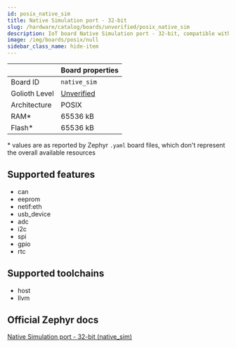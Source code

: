 ```yaml
---
id: posix_native_sim
title: Native Simulation port - 32-bit
slug: /hardware/catalog/boards/unverified/posix_native_sim
description: IoT board Native Simulation port - 32-bit, compatible with Golioth at unverified level.
image: /img/boards/posix/null
sidebar_class_name: hide-item
---
```


[//]: # (This is an auto-generated file, do not edit! Changes to it will be lost upon re-generation)



|                | Board properties     |
| -------------  | -------------------- |
| Board ID       | `native_sim` |
| Golioth Level  | [Unverified](/hardware#unverified-boards) |
| Architecture   | POSIX |
| RAM*           | 65536 kB |
| Flash*         | 65536 kB |

\* values are as reported by Zephyr `.yaml` board files, which don't represent the overall available resources



## Supported features

* can
* eeprom
* netif:eth
* usb_device
* adc
* i2c
* spi
* gpio
* rtc

## Supported toolchains

* host
* llvm

## Official Zephyr docs

[Native Simulation port - 32-bit (native_sim)](https://docs.zephyrproject.org/latest/boards/posix/native_sim/doc/index.html)
